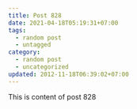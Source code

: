 ```yaml
---
title: Post 828
date: 2021-04-18T05:19:31+07:00
tags:
  - random post
  - untagged
category:
  - random post
  - uncategorized
updated: 2012-11-18T06:39:02+07:00
---
```

This is content of post 828